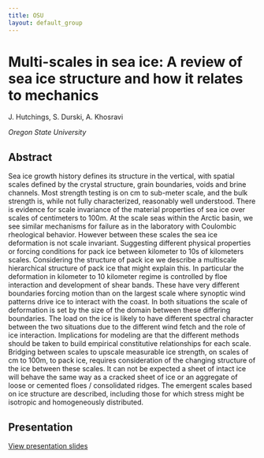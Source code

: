 ```yaml
---
title: OSU
layout: default_group
---
```

# Multi-scales in sea ice: A review of sea ice structure and how it relates to mechanics
J. Hutchings, S. Durski, A. Khosravi

<i>Oregon State University</i>

## Abstract

Sea ice growth history defines its structure in the vertical, with spatial scales defined by the crystal structure, grain boundaries, voids and brine channels. Most strength testing is on cm to sub-meter scale, and the bulk strength is, while not fully characterized, reasonably well understood. There is evidence for scale invariance of the material properties of sea ice over scales of centimeters to 100m. At the scale seas within the Arctic basin, we see similar mechanisms for failure as in the laboratory with Coulombic rheological behavior. However between these scales the sea ice deformation is not scale invariant. Suggesting different physical properties or forcing conditions for pack ice between kilometer to 10s of kilometers scales. Considering the structure of pack ice we describe a multiscale hierarchical structure of pack ice that might explain this. In particular the deformation in kilometer to 10 kilometer regime is controlled by floe interaction and development of shear bands. These have very different boundaries forcing motion than on the largest scale where synoptic wind patterns drive ice to interact with the coast. In both situations the scale of deformation is set by the size of the domain between these differing boundaries. The load on the ice is likely to have different spectral character between the two situations due to the different wind fetch and the role of ice interaction. Implications for modeling are that the different methods should be taken to build empirical constitutive relationships for each scale. Bridging between scales to upscale measurable ice strength, on scales of cm to 100m, to pack ice, requires consideration of the changing structure of the ice between these scales. It can not be expected a sheet of intact ice will behave the same way as a cracked sheet of ice or an aggregate of loose or cemented floes / consolidated ridges. The emergent scales based on ice structure are described, including those for which stress might be isotropic and homogeneously distributed.   


## Presentation
<p><a href="https://drive.google.com/file/d/14f2UPNVo63vkju_8jg_dmDgyuWHfBf9U/view?usp=sharing">View presentation slides</a></p>


